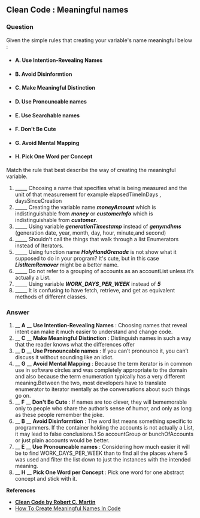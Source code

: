 ## Clean Code : Meaningful names

### Question

Given the simple rules that creating your variable's name meaningful below :

- ####  A. Use Intention-Revealing Names
- ####  B. Avoid Disinformtion
- ####  C. Make Meaningful Distinction
- ####  D. Use Pronouncable names
- ####  E. Use Searchable names
- ####  F. Don't Be Cute
- ####  G. Avoid Mental Mapping
- ####  H. Pick One Word per Concept

Match the rule that best describe the way of creating the meaningful variable.

1. _____  Choosing a name that specifies what is being measured and the unit of that measurement for example  elapsedTimeInDays , daysSinceCreation 
2. _____  Creating the variable name ***moneyAmount*** which is indistinguishable from ***money*** or 
***customerInfo*** which is indistinguishable from ***customer***.
3. _____ Using variable ***generationTimestamp*** instead of ***genymdhms*** (generation date, year, month, day, hour, minute,and second)
4. _____ Shouldn't call the things that walk through a list Enumerators instead of Iterators.
5. _____ Using function name ***HolyHandGrenade*** is not show what it supposed to do in your program? It's cute, but in this case ***ListItemRemover*** might be a better name. 
6. _____  Do not refer to a grouping of accounts as an accountList unless it’s actually a List.
7. _____ Using variable ***WORK_DAYS_PER_WEEK*** instead of ***5*** 
8. _____ It is confusing to have fetch, retrieve, and get as equivalent methods of different classes.

### Answer

1. __ **A** __ **Use Intention-Revealing Names** : Choosing names that reveal intent can make it much easier to understand and change
code.
2. __ **C** __ **Make Meaningful Distinction** : Distinguish names in such a way that the reader knows what the differences offer
3. __ **D** __ **Use Pronouncable names** : If you can’t pronounce it, you can’t discuss it without sounding like an idiot.
4. __ **G** __ **Avoid Mental Mapping** : Because the term iterator is in common use in software circles and was completely appropriate to the domain and also because the term enumeration typically has a very different meaning.Between the two, most developers have to translate enumerator to iterator mentally as the conversations about such things go on.
5. __ **F** __ **Don't Be Cute** : If names are too clever, they will bememorable only to people who share the
author’s sense of humor, and only as long as these people remember the joke.
6. __ **B** __ **Avoid Disinformtion** : The word list means something specific to programmers. If the container holding the accounts is not actually a List, it may lead to false conclusions.1 So accountGroup or
bunchOfAccounts or just plain accounts would be better.
7. __ **E** __ **Use Pronouncable names** : Considering how much easier it will be to find WORK_DAYS_PER_WEEK than to find all the places where 5 was used and filter the list down to just the instances with the intended meaning.
8. __ **H** __ **Pick One Word per Concept** : Pick one word for one abstract concept and stick with it.



**References**
- [**Clean Code by Robert C. Martin**](http://se.cpe.ku.ac.th/doc/books/programming/Clean%20Code.pdf)
- [How To Create Meaningful Names In Code](https://medium.com/better-programming/how-to-create-meaningful-names-in-code-20d7476537d4)
